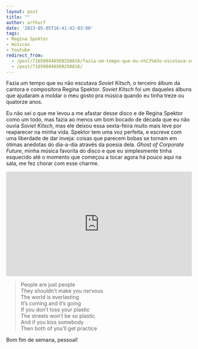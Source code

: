 ```yaml
---
layout: post
title: ""
author: arthurf
date: '2023-05-05T16:41:42-03:00'
tags:
- Regina Spektor
- músicas
- Youtube
redirect_from: 
  - /post/716508446569250816/fazia-um-tempo-que-eu-n%C3%A3o-escutava-soviet-kitsch
  - /post/716508446569250816/
---
```

Fazia um tempo que eu não escutava _Soviet Kitsch_, o terceiro álbum da cantora e compositora Regina Spektor. _Soviet Kitsch_ foi um daqueles álbuns que ajudaram a moldar o meu gosto pra música quando eu tinha treze ou quatorze anos.

Eu não sei o que me levou a me afastar desse disco e de Regina Spektor como um todo, mas fazia ao menos um bom bocado de década que eu não ouvia _Soviet Kitsch_, mas ele deixou essa sexta-feira muito mais leve por reaparecer na minha vida. Spektor tem uma voz perfeita, e escreve com uma liberdade de dar inveja: coisas que parecem bobas se tornam em ótimas anedotas do dia-a-dia através da poesia dela. _Ghost of Corporate Future_, minha música favorita do disco e que eu simplesmente tinha esquecido até o momento que começou a tocar agora há pouco aqui na sala, me fez chorar com esse charme.

<iframe style="width: 100%; height: auto; aspect-ratio: 16 / 9;" src="https://www.youtube.com/embed/JeXlFCHbv2U?feature=oembed&amp;enablejsapi=1&amp;origin=https://safe.txmblr.com&amp;wmode=opaque" frameborder="0" allow="accelerometer; autoplay; clipboard-write; encrypted-media; gyroscope; picture-in-picture; web-share" allowfullscreen title="Regina Spektor - Ghost of Corporate Future (Lollapalooza)"></iframe>

> People are just people  
> They shouldn’t make you nervous  
> The world is everlasting  
> It’s coming and it’s going  
> If you don’t toss your plastic  
> The streets won’t be so plastic  
> And if you kiss somebody  
> Then both of you’ll get practice

Bom fim de semana, pessoal!


